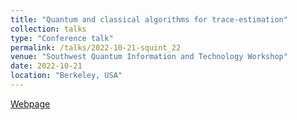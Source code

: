 ```yaml
---
title: "Quantum and classical algorithms for trace-estimation"
collection: talks
type: "Conference talk"
permalink: /talks/2022-10-21-squint_22
venue: "Southwest Quantum Information and Technology Workshop"
date: 2022-10-21
location: "Berkeley, USA"
---
```


[Webpage](https://physics.unm.edu/SQuInT/2022/program.php)

